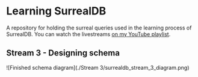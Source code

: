 # Learning SurrealDB

A repository for holding the surreal queries used in the learning process of SurrealDB. You can watch the livestreams [on my YouTube playlist](https://www.youtube.com/playlist?list=PL5AVzKSngnt_xPGNuYdrbB7NZtJbQ046ai).

## Stream 3 - Designing schema

![Finished schema diagram](./Stream 3/surrealdb_stream_3_diagram.png)